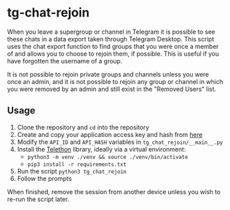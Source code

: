 
# tg-chat-rejoin

When you leave a supergroup or channel in Telegram it is possible to see these chats in a data export taken through Telegram Desktop. This script uses the chat export function to find groups that you were once a member of and allows you to choose to rejoin them, if possible. This is useful if you have forgotten the username of a group.

It is not possible to rejoin private groups and channels unless you were once an admin, and it is not possible to rejoin any group or channel in which you were removed by an admin and still exist in the "Removed Users" list.

## Usage

 1. Clone the repository and `cd` into the repository
 2. Create and copy your application access key and hash from [here](https://my.telegram.org/apps)
 3. Modify the `API_ID` and `API_HASH` variables in `tg_chat_rejoin/__main__.py`
 4. Install the [Telethon](https://github.com/LonamiWebs/Telethon) library, ideally via a virtual environment:
 	- `python3 -m venv ./venv && source ./venv/bin/activate`
	- `pip3 install -r requirements.txt`
 5. Run the script `python3 tg_chat_rejoin`
 6. Follow the prompts

When finished, remove the session from another device unless you wish to re-run the script later.
